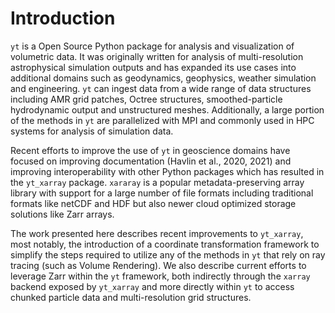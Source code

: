 # Introduction

`yt` is a Open Source Python package for analysis and visualization of volumetric data. It was originally written for analysis of multi-resolution astrophysical simulation outputs and has expanded its use cases into additional domains such as geodynamics, geophysics, weather simulation and engineering. `yt` can ingest data from a wide range of data structures including AMR grid patches, Octree structures, smoothed-particle hydrodynamic output and unstructured meshes. Additionally, a large portion of the methods in `yt` are parallelized with MPI and commonly used in HPC systems for analysis of simulation data. 

Recent efforts to improve the use of `yt` in geoscience domains have focused on improving documentation (Havlin et al., 2020, 2021) and improving interoperability with other Python packages which has resulted in the `yt_xarray` package. `xararay` is a popular metadata-preserving array library with support for a large number of file formats including traditional formats like netCDF and HDF but also newer cloud optimized storage solutions like Zarr arrays. 

The work presented here describes recent improvements to `yt_xarray`, most notably, the introduction of a coordinate transformation framework to simplify the steps required to utilize any of the methods in `yt` that rely on ray tracing (such as Volume Rendering). We also describe current efforts to leverage Zarr within the `yt` framework, both indirectly through the `xarray` backend exposed by `yt_xarray` and more directly within `yt` to access chunked particle data and multi-resolution grid structures.